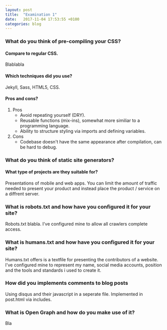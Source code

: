 ```yaml
---
layout: post
title:  "Examination 1"
date:   2017-11-04 17:53:55 +0100
categories: blog
---
```


### What do you think of pre-compiling your CSS?
#### Compare to regular CSS.
Blablabla

#### Which techniques did you use?
Jekyll, Sass, HTML5, CSS.

#### Pros and cons?
1. Pros
    * Avoid repeating yourself (DRY).
    * Reusable functions (mix-ins), somewhat more similiar to a programming language.
    * Ability to structure styling via imports and defining variables.
2. Cons
    * Codebase doesn't have the same appearance after compilation, can be hard to debug.


### What do you think of static site generators?
#### What type of projects are they suitable for?
Presentations of mobile and web apps. You can limit the amount of traffic needed to present your product and instead place the product / service on a diffrent server.


### What is robots.txt and how have you configured it for your site?
Robots.txt blabla. I've configured mine to allow all crawlers complete access.


### What is humans.txt and how have you configured it for your site?
Humans.txt offers is a textfile for presenting the contributors of a website. I've configured mine to represent my name, social media accounts, position and the tools and standards i used to create it.



### How did you implements comments to blog posts
Using disqus and their javascript in a seperate file. Implemented in post.html via includes.


### What is Open Graph and how do you make use of it?
Bla